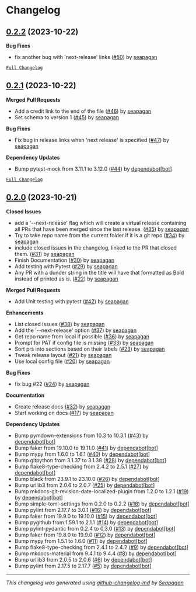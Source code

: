 # Changelog

## [0.2.2](https://github.com/seapagan/github-changelog-md/releases/tag/0.2.2) (2023-10-22)

**Bug Fixes**

- fix another bug with 'next-release' links
([#50](https://github.com/seapagan/github-changelog-md/pull/50))
by [seapagan](https://github.com/seapagan)

[`Full Changelog`](https://github.com/seapagan/github-changelog-md/compare/0.2.1...0.2.2)

## [0.2.1](https://github.com/seapagan/github-changelog-md/releases/tag/0.2.1) (2023-10-22)

**Merged Pull Requests**

- Add a credit link to the end of the file
([#46](https://github.com/seapagan/github-changelog-md/pull/46))
by [seapagan](https://github.com/seapagan)
- Set schema to version 1
([#45](https://github.com/seapagan/github-changelog-md/pull/45))
by [seapagan](https://github.com/seapagan)

**Bug Fixes**

- Fix bug in release links when 'next release' is specified
([#47](https://github.com/seapagan/github-changelog-md/pull/47))
by [seapagan](https://github.com/seapagan)

**Dependency Updates**

- Bump pytest-mock from 3.11.1 to 3.12.0
([#44](https://github.com/seapagan/github-changelog-md/pull/44))
by [dependabot[bot]](https://github.com/apps/dependabot)

[`Full Changelog`](https://github.com/seapagan/github-changelog-md/compare/0.2.0...0.2.1)

## [0.2.0](https://github.com/seapagan/github-changelog-md/releases/tag/0.2.0) (2023-10-21)

**Closed Issues**

- add a '--next-release' flag which will create a virtual release containing all PRs that have been merged since the last release.
([#35](https://github.com/seapagan/github-changelog-md/issues/35))
by [seapagan](https://github.com/seapagan)
- Try to take repo name from the current folder if it is a git repo
([#34](https://github.com/seapagan/github-changelog-md/issues/34))
by [seapagan](https://github.com/seapagan)
- include closed issues in the changelog, linked to the PR that closed them.
([#31](https://github.com/seapagan/github-changelog-md/issues/31))
by [seapagan](https://github.com/seapagan)
- Finish Documentation
([#30](https://github.com/seapagan/github-changelog-md/issues/30))
by [seapagan](https://github.com/seapagan)
- Add testing with Pytest
([#29](https://github.com/seapagan/github-changelog-md/issues/29))
by [seapagan](https://github.com/seapagan)
- Any PR with a dunder string in the title will have that formatted as Bold instead of printed as is.
([#22](https://github.com/seapagan/github-changelog-md/issues/22))
by [seapagan](https://github.com/seapagan)

**Merged Pull Requests**

- Add Unit testing with pytest
([#42](https://github.com/seapagan/github-changelog-md/pull/42))
by [seapagan](https://github.com/seapagan)

**Enhancements**

- List closed issues
([#38](https://github.com/seapagan/github-changelog-md/pull/38))
by [seapagan](https://github.com/seapagan)
- Add the '--next-release' option
([#37](https://github.com/seapagan/github-changelog-md/pull/37))
by [seapagan](https://github.com/seapagan)
- Get repo name from local if possible
([#36](https://github.com/seapagan/github-changelog-md/pull/36))
by [seapagan](https://github.com/seapagan)
- Prompt for PAT if config file is missing
([#33](https://github.com/seapagan/github-changelog-md/pull/33))
by [seapagan](https://github.com/seapagan)
- Sort prs into sections based on their labels
([#23](https://github.com/seapagan/github-changelog-md/pull/23))
by [seapagan](https://github.com/seapagan)
- Tweak release layout
([#21](https://github.com/seapagan/github-changelog-md/pull/21))
by [seapagan](https://github.com/seapagan)
- Use local config file
([#20](https://github.com/seapagan/github-changelog-md/pull/20))
by [seapagan](https://github.com/seapagan)

**Bug Fixes**

- fix bug #22
([#24](https://github.com/seapagan/github-changelog-md/pull/24))
by [seapagan](https://github.com/seapagan)

**Documentation**

- Create release docs
([#32](https://github.com/seapagan/github-changelog-md/pull/32))
by [seapagan](https://github.com/seapagan)
- Start working on docs
([#17](https://github.com/seapagan/github-changelog-md/pull/17))
by [seapagan](https://github.com/seapagan)

**Dependency Updates**

- Bump pymdown-extensions from 10.3 to 10.3.1
([#43](https://github.com/seapagan/github-changelog-md/pull/43))
by [dependabot[bot]](https://github.com/apps/dependabot)
- Bump faker from 19.10.0 to 19.11.0
([#41](https://github.com/seapagan/github-changelog-md/pull/41))
by [dependabot[bot]](https://github.com/apps/dependabot)
- Bump mypy from 1.6.0 to 1.6.1
([#40](https://github.com/seapagan/github-changelog-md/pull/40))
by [dependabot[bot]](https://github.com/apps/dependabot)
- Bump gitpython from 3.1.37 to 3.1.38
([#28](https://github.com/seapagan/github-changelog-md/pull/28))
by [dependabot[bot]](https://github.com/apps/dependabot)
- Bump flake8-type-checking from 2.4.2 to 2.5.1
([#27](https://github.com/seapagan/github-changelog-md/pull/27))
by [dependabot[bot]](https://github.com/apps/dependabot)
- Bump black from 23.9.1 to 23.10.0
([#26](https://github.com/seapagan/github-changelog-md/pull/26))
by [dependabot[bot]](https://github.com/apps/dependabot)
- Bump urllib3 from 2.0.6 to 2.0.7
([#25](https://github.com/seapagan/github-changelog-md/pull/25))
by [dependabot[bot]](https://github.com/apps/dependabot)
- Bump mkdocs-git-revision-date-localized-plugin from 1.2.0 to 1.2.1
([#19](https://github.com/seapagan/github-changelog-md/pull/19))
by [dependabot[bot]](https://github.com/apps/dependabot)
- Bump simple-toml-settings from 0.2.0 to 0.2.2
([#18](https://github.com/seapagan/github-changelog-md/pull/18))
by [dependabot[bot]](https://github.com/apps/dependabot)
- Bump pylint from 2.17.7 to 3.0.1
([#16](https://github.com/seapagan/github-changelog-md/pull/16))
by [dependabot[bot]](https://github.com/apps/dependabot)
- Bump faker from 19.9.0 to 19.10.0
([#15](https://github.com/seapagan/github-changelog-md/pull/15))
by [dependabot[bot]](https://github.com/apps/dependabot)
- Bump pygithub from 1.59.1 to 2.1.1
([#14](https://github.com/seapagan/github-changelog-md/pull/14))
by [dependabot[bot]](https://github.com/apps/dependabot)
- Bump pylint-pydantic from 0.2.4 to 0.3.0
([#13](https://github.com/seapagan/github-changelog-md/pull/13))
by [dependabot[bot]](https://github.com/apps/dependabot)
- Bump faker from 19.8.0 to 19.9.0
([#12](https://github.com/seapagan/github-changelog-md/pull/12))
by [dependabot[bot]](https://github.com/apps/dependabot)
- Bump mypy from 1.5.1 to 1.6.0
([#11](https://github.com/seapagan/github-changelog-md/pull/11))
by [dependabot[bot]](https://github.com/apps/dependabot)
- Bump flake8-type-checking from 2.4.1 to 2.4.2
([#9](https://github.com/seapagan/github-changelog-md/pull/9))
by [dependabot[bot]](https://github.com/apps/dependabot)
- Bump mkdocs-material from 9.4.1 to 9.4.4
([#8](https://github.com/seapagan/github-changelog-md/pull/8))
by [dependabot[bot]](https://github.com/apps/dependabot)
- Bump urllib3 from 2.0.5 to 2.0.6
([#6](https://github.com/seapagan/github-changelog-md/pull/6))
by [dependabot[bot]](https://github.com/apps/dependabot)
- Bump pylint from 2.17.5 to 2.17.7
([#5](https://github.com/seapagan/github-changelog-md/pull/5))
by [dependabot[bot]](https://github.com/apps/dependabot)

---
*This changelog was generated using [github-changelog-md](http://changelog.seapagan.net/) by [Seapagan](https://github.com/seapagan)*
